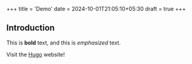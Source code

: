 +++
title = 'Demo'
date = 2024-10-01T21:05:10+05:30
draft = true
+++

## Introduction

This is **bold** text, and this is _emphasized_ text.

Visit the [Hugo](https://gohugo.io) website!
